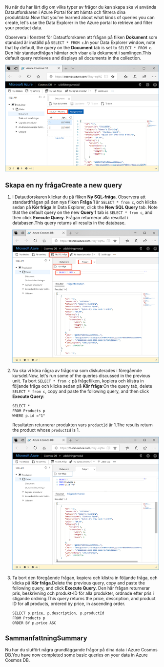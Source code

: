 <span data-ttu-id="960ae-101">Nu när du har lärt dig om vilka typer av frågor du kan skapa ska vi använda Datautforskaren i Azure Portal för att hämta och filtrera dina produktdata.</span><span class="sxs-lookup"><span data-stu-id="960ae-101">Now that you've learned about what kinds of queries you can create, let's use the Data Explorer in the Azure portal to retrieve and filter your product data.</span></span>

<span data-ttu-id="960ae-102">Observera i fönstret för Datautforskaren att frågan på fliken **Dokument** som standard är inställd på `SELECT * FROM c`.</span><span class="sxs-lookup"><span data-stu-id="960ae-102">In your Data Explorer window, note that by default, the query on the **Document** tab is set to `SELECT * FROM c`.</span></span> <span data-ttu-id="960ae-103">Den här standardfrågan hämtar och visar alla dokument i samlingen.</span><span class="sxs-lookup"><span data-stu-id="960ae-103">This default query retrieves and displays all documents in the collection.</span></span>

![Standardfrågan i Datautforskaren är SELECT \* FROM c](../media/5-azure-cosmosdb-data-explorer-query.png)

## <a name="create-a-new-query"></a><span data-ttu-id="960ae-105">Skapa en ny fråga</span><span class="sxs-lookup"><span data-stu-id="960ae-105">Create a new query</span></span>

1. <span data-ttu-id="960ae-106">I Datautforskaren klickar du på fliken **Ny SQL-fråga**. Observera att standardfrågan på den nya fliken **Fråga 1** är `SELECT * from c`, och klicka sedan på **Kör fråga**.</span><span class="sxs-lookup"><span data-stu-id="960ae-106">In Data Explorer, click the **New SQL Query** tab. Note that the default query on the new  **Query 1** tab is `SELECT * from c`, and then click **Execute Query**.</span></span> <span data-ttu-id="960ae-107">Frågan returnerar alla resultat i databasen.</span><span class="sxs-lookup"><span data-stu-id="960ae-107">This query returns all results in the database.</span></span>

    ![Ändra standardfrågan genom att lägga till ORDER BY c._ts DESC och klicka på Tillämpa filter](../media/5-azure-cosmosdb-data-explorer-edit-query.png)

2. <span data-ttu-id="960ae-109">Nu ska vi köra några av frågorna som diskuterades i föregående kursdel.</span><span class="sxs-lookup"><span data-stu-id="960ae-109">Now, let's run some of the queries discussed in the previous unit.</span></span> <span data-ttu-id="960ae-110">Ta bort `SELECT * from c` på frågefliken, kopiera och klistra in följande fråga och klicka sedan på **Kör fråga**:</span><span class="sxs-lookup"><span data-stu-id="960ae-110">On the query tab, delete `SELECT * from c`, copy and paste the following query, and then click **Execute Query**:</span></span>

    ```
    SELECT *
    FROM Products p
    WHERE p.id ="1"
    ```

    <span data-ttu-id="960ae-111">Resultaten returnerar produkten vars `productId` är 1.</span><span class="sxs-lookup"><span data-stu-id="960ae-111">The results return the product whose `productId` is 1.</span></span>

    ![Ändra standardfrågan genom att lägga till ORDER BY c._ts DESC och klicka på Tillämpa filter](../media/5-azure-cosmosdb-data-explorer-query-by-id.png)

3. <span data-ttu-id="960ae-113">Ta bort den föregående frågan, kopiera och klistra in följande fråga, och klicka på **Kör fråga**.</span><span class="sxs-lookup"><span data-stu-id="960ae-113">Delete the previous query, copy and paste the following query, and click **Execute Query**.</span></span> <span data-ttu-id="960ae-114">Den här frågan returnerar pris, beskrivning och produkt-ID för alla produkter, ordnade efter pris i stigande ordning.</span><span class="sxs-lookup"><span data-stu-id="960ae-114">This query returns the price, description, and product ID for all products, ordered by price, in ascending order.</span></span>
 
    ```
    SELECT p.price, p.description, p.productId
    FROM Products p
    ORDER BY p.price ASC
    ```

## <a name="summary"></a><span data-ttu-id="960ae-115">Sammanfattning</span><span class="sxs-lookup"><span data-stu-id="960ae-115">Summary</span></span>

<span data-ttu-id="960ae-116">Nu har du slutfört några grundläggande frågor på dina data i Azure Cosmos DB.</span><span class="sxs-lookup"><span data-stu-id="960ae-116">You have now completed some basic queries on your data in Azure Cosmos DB.</span></span> 